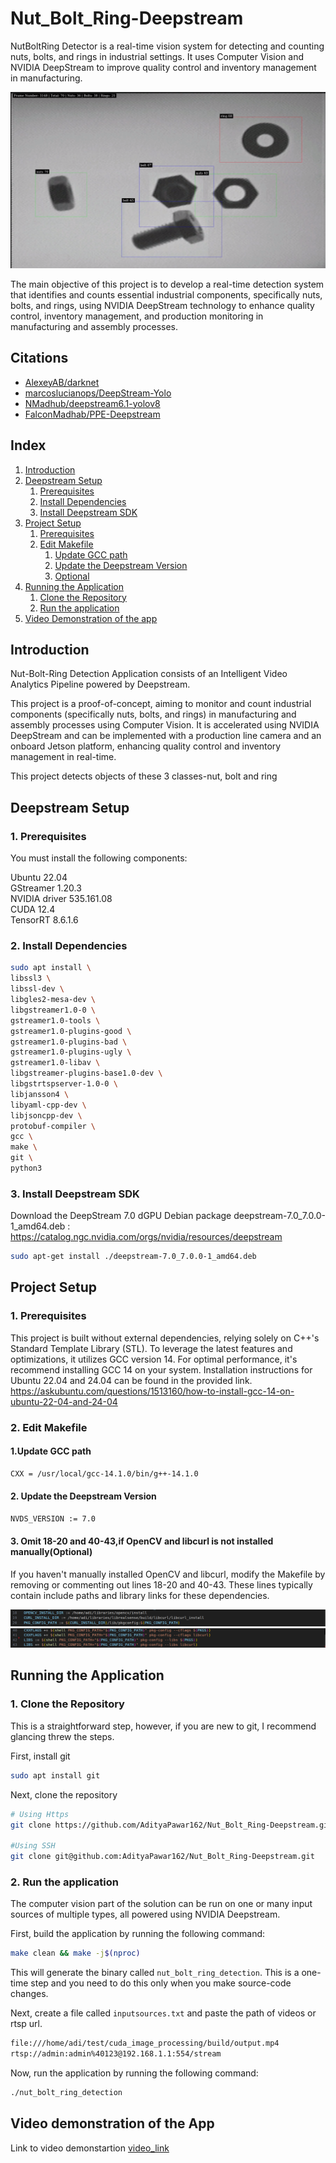 # Nut_Bolt_Ring-Deepstream
NutBoltRing Detector is a real-time vision system for detecting and counting nuts, bolts, and rings in industrial settings. It uses Computer Vision and NVIDIA DeepStream to improve quality control and inventory management in manufacturing.

![NutBoltRing-Detection Image Result](resources/result.png)

The main objective of this project is to develop a real-time detection system that identifies and counts essential industrial components, specifically nuts, bolts, and rings, using NVIDIA DeepStream technology to enhance quality control, inventory management, and production monitoring in manufacturing and assembly processes.

## Citations

* [AlexeyAB/darknet](https://github.com/AlexeyAB/darknet)
* [marcoslucianops/DeepStream-Yolo](https://github.com/marcoslucianops/DeepStream-Yolo)
* [NMadhub/deepstream6.1-yolov8](https://github.com/NMadhub/deepstream6.1-yolov8)
* [FalconMadhab/PPE-Deepstream](https://github.com/FalconMadhab/PPE-Deepstream)

## Index

1. [Introduction](#Introduction)
2. [Deepstream Setup](#Deepstream-Setup)
    1. [Prerequisites](#1-Prerequisites)
    2. [Install Dependencies](#2-Install-Dependencies)
    3. [Install Deepstream SDK](#3-Install-Deepstream-SDK)
3. [Project Setup](#Project-Setup)
    1. [Prerequisites](#1-Prerequisites-1)
    2. [Edit Makefile](#2-Edit-Makefile)
       1. [Update GCC path](#1Update-GCC-path)
       2. [Update the Deepstream Version](#2-update-the-deepstream-version)
       3. [Optional](#3-omit-18-20-and-40-43if-opencv-and-libcurl-is--not-installed-manuallyoptional)
4. [Running the Application](#Running-the-Application)
    1. [Clone the Repository](#1-clone-the-repository)
    2. [Run the application](#2-run-the-application)
5. [Video Demonstration of the app](#video-demonstration-of-the-app)
   
## Introduction

Nut-Bolt-Ring Detection Application consists of an Intelligent Video Analytics Pipeline powered by Deepstream.

This project is a proof-of-concept, aiming to monitor and count industrial components (specifically nuts, bolts, and rings) in manufacturing and assembly processes using Computer Vision. It is accelerated using NVIDIA DeepStream and can be implemented with a production line camera and an onboard Jetson platform, enhancing quality control and inventory management in real-time.

This project detects objects of these 3 classes-nut, bolt and ring

## Deepstream Setup

###  1. Prerequisites

You must install the following components:

Ubuntu 22.04                                                                                                                                                                                
GStreamer 1.20.3                                                                                                                                                                            
NVIDIA driver 535.161.08                                                                                                                                                                    
CUDA 12.4                                                                                                                                                                                   
TensorRT 8.6.1.6                                                                                                                                                                            

### 2. Install Dependencies

```sh
sudo apt install \
libssl3 \
libssl-dev \
libgles2-mesa-dev \
libgstreamer1.0-0 \
gstreamer1.0-tools \
gstreamer1.0-plugins-good \
gstreamer1.0-plugins-bad \
gstreamer1.0-plugins-ugly \
gstreamer1.0-libav \
libgstreamer-plugins-base1.0-dev \
libgstrtspserver-1.0-0 \
libjansson4 \
libyaml-cpp-dev \
libjsoncpp-dev \
protobuf-compiler \
gcc \
make \
git \
python3
```

### 3. Install Deepstream SDK

Download the DeepStream 7.0 dGPU Debian package deepstream-7.0_7.0.0-1_amd64.deb : https://catalog.ngc.nvidia.com/orgs/nvidia/resources/deepstream

```sh
sudo apt-get install ./deepstream-7.0_7.0.0-1_amd64.deb
```

## Project Setup

### 1. Prerequisites

This project is built without external dependencies, relying solely on C++'s Standard Template Library (STL). To leverage the latest features and optimizations, it utilizes GCC version 14. For optimal performance, it's recommend installing GCC 14 on your system. Installation instructions for Ubuntu 22.04 and 24.04 can be found in the provided link.                       
https://askubuntu.com/questions/1513160/how-to-install-gcc-14-on-ubuntu-22-04-and-24-04


### 2. Edit Makefile

#### 1.Update GCC path
```sh
CXX = /usr/local/gcc-14.1.0/bin/g++-14.1.0 
```

#### 2. Update the Deepstream Version
```sh
NVDS_VERSION := 7.0
```

#### 3. Omit 18-20 and 40-43,if OpenCV and libcurl is  not installed manually(Optional)
If you haven't manually installed OpenCV and libcurl, modify the Makefile by removing or commenting out lines 18-20 and 40-43. These lines typically contain include paths and library links for these dependencies.

![Makefile1](resources/Makefile1.png)
![Makefile2](resources/Makefile2.png)

## Running the Application

### 1. Clone the Repository

This is a straightforward step, however, if you are new to git, I recommend glancing threw the steps.

First, install git

```sh
sudo apt install git
```

Next, clone the repository

```sh
# Using Https
git clone https://github.com/AdityaPawar162/Nut_Bolt_Ring-Deepstream.git

#Using SSH
git clone git@github.com:AdityaPawar162/Nut_Bolt_Ring-Deepstream.git
```

### 2. Run the application

The computer vision part of the solution can be run on one or many input sources of multiple types, all powered using NVIDIA Deepstream.

First, build the application by running the following command:

```sh
make clean && make -j$(nproc)
```

This will generate the binary called `nut_bolt_ring_detection`. This is a one-time step and you need to do this only when you make source-code changes.

Next, create a file called `inputsources.txt` and paste the path of videos or rtsp url.

```sh
file:///home/adi/test/cuda_image_processing/build/output.mp4
rtsp://admin:admin%40123@192.168.1.1:554/stream
```

Now, run the application by running the following command:

```sh
./nut_bolt_ring_detection
```

## Video demonstration of the App

Link to video demonstartion [video_link]([https://www.youtube.com/watch?v=p6SHAQUwRls](https://www.youtube.com/watch?v=wP0lTCHs5Uw))
